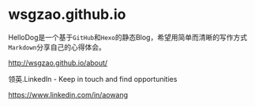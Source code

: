 wsgzao.github.io
================

HelloDog是一个基于`GitHub`和`Hexo`的静态Blog，希望用简单而清晰的写作方式`Markdown`分享自己的心得体会。

http://wsgzao.github.io/about/

领英.LinkedIn - Keep in touch and find opportunities

https://www.linkedin.com/in/aowang